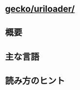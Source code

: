 # [gecko/uriloader/](http://mxr.mozilla.org/mozilla-b2g28_v1_3/source/uriloader/)

# 概要

# 主な言語

# 読み方のヒント
